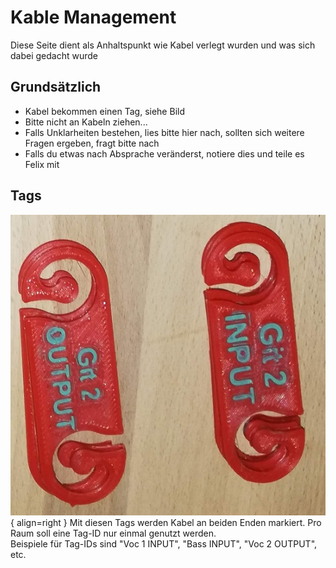 # Kable Management

Diese Seite dient als Anhaltspunkt wie Kabel verlegt wurden und was sich dabei gedacht wurde  

## Grundsätzlich

- Kabel bekommen einen Tag, siehe Bild
- Bitte nicht an Kabeln ziehen...
- Falls Unklarheiten bestehen, lies bitte hier nach, sollten sich weitere Fragen ergeben, fragt bitte nach
- Falls du etwas nach Absprache veränderst, notiere dies und teile es Felix mit

## Tags

![Tag](../images/Tag_small.jpg "Tag"){ align=right }
Mit diesen Tags werden Kabel an beiden Enden markiert. Pro Raum soll eine Tag-ID nur einmal genutzt werden.  
Beispiele für Tag-IDs sind "Voc 1 INPUT", "Bass INPUT", "Voc 2 OUTPUT", etc.


